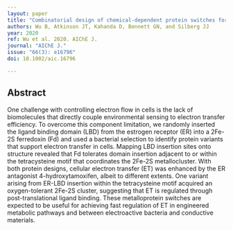 ```yaml
---
layout: paper
title: "Combinatorial design of chemical‐dependent protein switches for controlling intracellular electron transfer"
authors: Wu B, Atkinson JT, Kahanda D, Bennett GN, and Silberg JJ
year: 2020
ref: Wu et al. 2020. AIChE J.
journal: "AIChE J."
issue: "66(3): e16796"
doi: 10.1002/aic.16796

---
```


## Abstract

One challenge with controlling electron flow in cells is the lack of biomolecules that directly couple environmental sensing to electron transfer efficiency. To overcome this component limitation, we randomly inserted the ligand binding domain (LBD) from the estrogen receptor (ER) into a 2Fe-2S ferredoxin (Fd) and used a bacterial selection to identify protein variants that support electron transfer in cells. Mapping LBD insertion sites onto structure revealed that Fd tolerates domain insertion adjacent to or within the tetracysteine motif that coordinates the 2Fe-2S metallocluster. With both protein designs, cellular electron transfer (ET) was enhanced by the ER antagonist 4-hydroxytamoxifen, albeit to different extents. One variant arising from ER-LBD insertion within the tetracysteine motif acquired an oxygen-tolerant 2Fe-2S cluster, suggesting that ET is regulated through post-translational ligand binding. These metalloprotein switches are expected to be useful for achieving fast regulation of ET in engineered metabolic pathways and between electroactive bacteria and conductive materials.